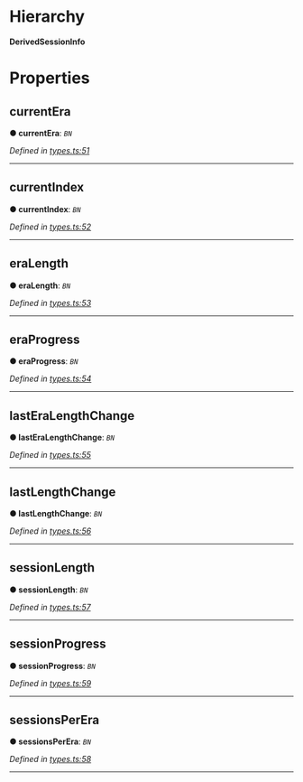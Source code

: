 

# Hierarchy

**DerivedSessionInfo**

# Properties

<a id="currentera"></a>

##  currentEra

**● currentEra**: *`BN`*

*Defined in [types.ts:51](https://github.com/polkadot-js/api/blob/9d00dce/packages/api-derive/src/types.ts#L51)*

___
<a id="currentindex"></a>

##  currentIndex

**● currentIndex**: *`BN`*

*Defined in [types.ts:52](https://github.com/polkadot-js/api/blob/9d00dce/packages/api-derive/src/types.ts#L52)*

___
<a id="eralength"></a>

##  eraLength

**● eraLength**: *`BN`*

*Defined in [types.ts:53](https://github.com/polkadot-js/api/blob/9d00dce/packages/api-derive/src/types.ts#L53)*

___
<a id="eraprogress"></a>

##  eraProgress

**● eraProgress**: *`BN`*

*Defined in [types.ts:54](https://github.com/polkadot-js/api/blob/9d00dce/packages/api-derive/src/types.ts#L54)*

___
<a id="lasteralengthchange"></a>

##  lastEraLengthChange

**● lastEraLengthChange**: *`BN`*

*Defined in [types.ts:55](https://github.com/polkadot-js/api/blob/9d00dce/packages/api-derive/src/types.ts#L55)*

___
<a id="lastlengthchange"></a>

##  lastLengthChange

**● lastLengthChange**: *`BN`*

*Defined in [types.ts:56](https://github.com/polkadot-js/api/blob/9d00dce/packages/api-derive/src/types.ts#L56)*

___
<a id="sessionlength"></a>

##  sessionLength

**● sessionLength**: *`BN`*

*Defined in [types.ts:57](https://github.com/polkadot-js/api/blob/9d00dce/packages/api-derive/src/types.ts#L57)*

___
<a id="sessionprogress"></a>

##  sessionProgress

**● sessionProgress**: *`BN`*

*Defined in [types.ts:59](https://github.com/polkadot-js/api/blob/9d00dce/packages/api-derive/src/types.ts#L59)*

___
<a id="sessionsperera"></a>

##  sessionsPerEra

**● sessionsPerEra**: *`BN`*

*Defined in [types.ts:58](https://github.com/polkadot-js/api/blob/9d00dce/packages/api-derive/src/types.ts#L58)*

___

